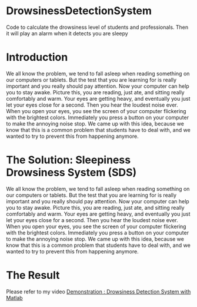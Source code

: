 # DrowsinessDetectionSystem
Code to calculate the drowsiness level of students and professionals. Then it will play an alarm when it detects you are sleepy

# Introduction
We all know the problem, we tend to fall asleep when reading something on our computers or tablets. But the test that you are learning for is really important and you really should pay attention. Now your computer can help you to stay awake.
Picture this, you are reading, just ate, and sitting really comfortably and warm. Your eyes are getting heavy, and eventually you just let your eyes close for a second. Then you hear the loudest noise ever. When you open your eyes, you see the screen of your computer flickering with the brightest colors. Immediately you press a button on your computer to make the annoying noise stop.
We came up with this idea, because we know that this is a common problem that students have to deal with, and we wanted to try to prevent this from happening anymore.

# The Solution: Sleepiness Drowsiness System (SDS)
We all know the problem, we tend to fall asleep when reading something on our computers or tablets. But the test that you are learning for is really important and you really should pay attention. Now your computer can help you to stay awake.
Picture this, you are reading, just ate, and sitting really comfortably and warm. Your eyes are getting heavy, and eventually you just let your eyes close for a second. Then you hear the loudest noise ever. When you open your eyes, you see the screen of your computer flickering with the brightest colors. Immediately you press a button on your computer to make the annoying noise stop.
We came up with this idea, because we know that this is a common problem that students have to deal with, and we wanted to try to prevent this from happening anymore.

# The Result
Please refer to my video [Demonstration : Drowsiness Detection System with Matlab](https://www.youtube.com/watch?v=ypd0iz4Z7E0)